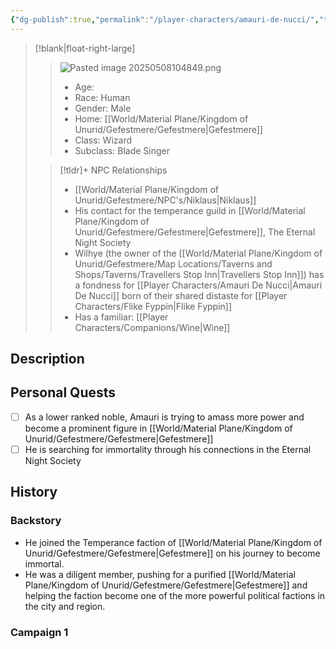 ```yaml
---
{"dg-publish":true,"permalink":"/player-characters/amauri-de-nucci/","tags":["PC"]}
---
```


>[!blank|float-right-large]
>>![Pasted image 20250508104849.png](/img/user/z_Assets/Pasted%20image%2020250508104849.png)
>>- Age:
>>- Race: Human
>>- Gender: Male
>>- Home: [[World/Material Plane/Kingdom of Unurid/Gefestmere/Gefestmere\|Gefestmere]]
>>- Class: Wizard
>>- Subclass: Blade Singer
>
>>[!tldr]+ NPC Relationships
>>- [[World/Material Plane/Kingdom of Unurid/Gefestmere/NPC's/Niklaus\|Niklaus]]
>>	- His contact for the temperance guild in [[World/Material Plane/Kingdom of Unurid/Gefestmere/Gefestmere\|Gefestmere]], The Eternal Night Society
>>- Wilhye (the owner of the [[World/Material Plane/Kingdom of Unurid/Gefestmere/Map Locations/Taverns and Shops/Taverns/Travellers Stop Inn\|Travellers Stop Inn]]) has a fondness for [[Player Characters/Amauri De Nucci\|Amauri De Nucci]] born of their shared distaste for [[Player Characters/Flike Fyppin\|Flike Fyppin]]
>>- Has a familiar: [[Player Characters/Companions/Wine\|Wine]]


## Description


## Personal Quests
- [ ] As a lower ranked noble, Amauri is trying to amass more power and become a prominent figure in [[World/Material Plane/Kingdom of Unurid/Gefestmere/Gefestmere\|Gefestmere]]
- [ ] He is searching for immortality through his connections in the Eternal Night Society

## History
### Backstory
- He joined the Temperance faction of [[World/Material Plane/Kingdom of Unurid/Gefestmere/Gefestmere\|Gefestmere]] on his journey to become immortal.
- He was a diligent member, pushing for a purified [[World/Material Plane/Kingdom of Unurid/Gefestmere/Gefestmere\|Gefestmere]] and helping the faction become one of the more powerful political factions in the city and region.
### Campaign 1







